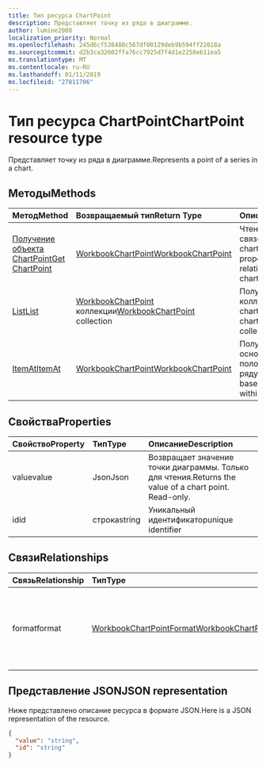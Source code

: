 ```yaml
---
title: Тип ресурса ChartPoint
description: Представляет точку из ряда в диаграмме.
author: lumine2008
localization_priority: Normal
ms.openlocfilehash: 245d6cf538488c567df00129deb9b594ff22018a
ms.sourcegitcommit: d2b3ca32602ffa76cc7925d7f4d1e2258e611ea5
ms.translationtype: MT
ms.contentlocale: ru-RU
ms.lasthandoff: 01/11/2019
ms.locfileid: "27811706"
---
```

# <a name="chartpoint-resource-type"></a><span data-ttu-id="1528e-103">Тип ресурса ChartPoint</span><span class="sxs-lookup"><span data-stu-id="1528e-103">ChartPoint resource type</span></span>

<span data-ttu-id="1528e-104">Представляет точку из ряда в диаграмме.</span><span class="sxs-lookup"><span data-stu-id="1528e-104">Represents a point of a series in a chart.</span></span>


## <a name="methods"></a><span data-ttu-id="1528e-105">Методы</span><span class="sxs-lookup"><span data-stu-id="1528e-105">Methods</span></span>

| <span data-ttu-id="1528e-106">Метод</span><span class="sxs-lookup"><span data-stu-id="1528e-106">Method</span></span>           | <span data-ttu-id="1528e-107">Возвращаемый тип</span><span class="sxs-lookup"><span data-stu-id="1528e-107">Return Type</span></span>    |<span data-ttu-id="1528e-108">Описание</span><span class="sxs-lookup"><span data-stu-id="1528e-108">Description</span></span>|
|:---------------|:--------|:----------|
|[<span data-ttu-id="1528e-109">Получение объекта ChartPoint</span><span class="sxs-lookup"><span data-stu-id="1528e-109">Get ChartPoint</span></span>](../api/chartpoint-get.md) | [<span data-ttu-id="1528e-110">WorkbookChartPoint</span><span class="sxs-lookup"><span data-stu-id="1528e-110">WorkbookChartPoint</span></span>](chartpoint.md) |<span data-ttu-id="1528e-111">Чтение свойств и связей объекта chartPoint.</span><span class="sxs-lookup"><span data-stu-id="1528e-111">Read properties and relationships of chartPoint object.</span></span>|
|[<span data-ttu-id="1528e-112">List</span><span class="sxs-lookup"><span data-stu-id="1528e-112">List</span></span>](../api/chartpoint-list.md) | <span data-ttu-id="1528e-113">[WorkbookChartPoint](chartpoint.md) коллекции</span><span class="sxs-lookup"><span data-stu-id="1528e-113">[WorkbookChartPoint](chartpoint.md) collection</span></span> |<span data-ttu-id="1528e-114">Получение коллекции объектов chartPoint.</span><span class="sxs-lookup"><span data-stu-id="1528e-114">Get chartPoint object collection.</span></span> |
|[<span data-ttu-id="1528e-115">ItemAt</span><span class="sxs-lookup"><span data-stu-id="1528e-115">ItemAt</span></span>](../api/chartpointscollection-itemat.md)|[<span data-ttu-id="1528e-116">WorkbookChartPoint</span><span class="sxs-lookup"><span data-stu-id="1528e-116">WorkbookChartPoint</span></span>](chartpoint.md)|<span data-ttu-id="1528e-117">Получение точки на основании ее положения в ряду.</span><span class="sxs-lookup"><span data-stu-id="1528e-117">Retrieve a point based on its position within the series.</span></span>|

## <a name="properties"></a><span data-ttu-id="1528e-118">Свойства</span><span class="sxs-lookup"><span data-stu-id="1528e-118">Properties</span></span>
| <span data-ttu-id="1528e-119">Свойство</span><span class="sxs-lookup"><span data-stu-id="1528e-119">Property</span></span>     | <span data-ttu-id="1528e-120">Тип</span><span class="sxs-lookup"><span data-stu-id="1528e-120">Type</span></span>   |<span data-ttu-id="1528e-121">Описание</span><span class="sxs-lookup"><span data-stu-id="1528e-121">Description</span></span>|
|:---------------|:--------|:----------|
|<span data-ttu-id="1528e-122">value</span><span class="sxs-lookup"><span data-stu-id="1528e-122">value</span></span>|<span data-ttu-id="1528e-123">Json</span><span class="sxs-lookup"><span data-stu-id="1528e-123">Json</span></span>|<span data-ttu-id="1528e-p101">Возвращает значение точки диаграммы. Только для чтения.</span><span class="sxs-lookup"><span data-stu-id="1528e-p101">Returns the value of a chart point. Read-only.</span></span>|
|<span data-ttu-id="1528e-126">id</span><span class="sxs-lookup"><span data-stu-id="1528e-126">id</span></span>|<span data-ttu-id="1528e-127">строка</span><span class="sxs-lookup"><span data-stu-id="1528e-127">string</span></span>|<span data-ttu-id="1528e-128">Уникальный идентификатор</span><span class="sxs-lookup"><span data-stu-id="1528e-128">unique identifier</span></span>|

## <a name="relationships"></a><span data-ttu-id="1528e-129">Связи</span><span class="sxs-lookup"><span data-stu-id="1528e-129">Relationships</span></span>
| <span data-ttu-id="1528e-130">Связь</span><span class="sxs-lookup"><span data-stu-id="1528e-130">Relationship</span></span> | <span data-ttu-id="1528e-131">Тип</span><span class="sxs-lookup"><span data-stu-id="1528e-131">Type</span></span>   |<span data-ttu-id="1528e-132">Описание</span><span class="sxs-lookup"><span data-stu-id="1528e-132">Description</span></span>|
|:---------------|:--------|:----------|
|<span data-ttu-id="1528e-133">format</span><span class="sxs-lookup"><span data-stu-id="1528e-133">format</span></span>|[<span data-ttu-id="1528e-134">WorkbookChartPointFormat</span><span class="sxs-lookup"><span data-stu-id="1528e-134">WorkbookChartPointFormat</span></span>](chartpointformat.md)|<span data-ttu-id="1528e-p102">Инкапсулирует свойства формата точки диаграммы. Только для чтения.</span><span class="sxs-lookup"><span data-stu-id="1528e-p102">Encapsulates the format properties chart point. Read-only.</span></span>|

## <a name="json-representation"></a><span data-ttu-id="1528e-137">Представление JSON</span><span class="sxs-lookup"><span data-stu-id="1528e-137">JSON representation</span></span>

<span data-ttu-id="1528e-138">Ниже представлено описание ресурса в формате JSON.</span><span class="sxs-lookup"><span data-stu-id="1528e-138">Here is a JSON representation of the resource.</span></span>

<!--{
  "blockType": "resource",
  "optionalProperties": [],
  "keyProperty": "id",
  "baseType": "microsoft.graph.entity",
  "@odata.type": "microsoft.graph.workbookChartPoint"
}-->

```json
{
  "value": "string",
  "id": "string"
}

```

<!-- uuid: 8fcb5dbc-d5aa-4681-8e31-b001d5168d79
2015-10-25 14:57:30 UTC -->
<!-- {
  "type": "#page.annotation",
  "description": "ChartPoint resource",
  "keywords": "",
  "section": "documentation",
  "tocPath": ""
}-->
